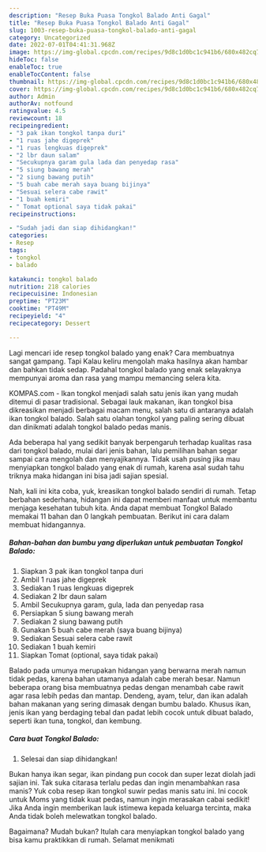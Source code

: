 ```yaml
---
description: "Resep Buka Puasa Tongkol Balado Anti Gagal"
title: "Resep Buka Puasa Tongkol Balado Anti Gagal"
slug: 1003-resep-buka-puasa-tongkol-balado-anti-gagal
category: Uncategorized
date: 2022-07-01T04:41:31.968Z
image: https://img-global.cpcdn.com/recipes/9d8c1d0bc1c941b6/680x482cq70/tongkol-balado-foto-resep-utama.jpg
hideToc: false
enableToc: true
enableTocContent: false
thumbnail: https://img-global.cpcdn.com/recipes/9d8c1d0bc1c941b6/680x482cq70/tongkol-balado-foto-resep-utama.jpg
cover: https://img-global.cpcdn.com/recipes/9d8c1d0bc1c941b6/680x482cq70/tongkol-balado-foto-resep-utama.jpg
author: Admin
authorAv: notfound
ratingvalue: 4.5
reviewcount: 18
recipeingredient:
- "3 pak ikan tongkol tanpa duri"
- "1 ruas jahe digeprek"
- "1 ruas lengkuas digeprek"
- "2 lbr daun salam"
- "Secukupnya garam gula lada dan penyedap rasa"
- "5 siung bawang merah"
- "2 siung bawang putih"
- "5 buah cabe merah saya buang bijinya"
- "Sesuai selera cabe rawit"
- "1 buah kemiri"
- " Tomat optional saya tidak pakai"
recipeinstructions:

- "Sudah jadi dan siap dihidangkan!"
categories:
- Resep
tags:
- tongkol
- balado

katakunci: tongkol balado 
nutrition: 218 calories
recipecuisine: Indonesian
preptime: "PT23M"
cooktime: "PT49M"
recipeyield: "4"
recipecategory: Dessert

---
```



Lagi mencari ide resep tongkol balado yang enak? Cara membuatnya sangat gampang. Tapi Kalau keliru mengolah maka hasilnya akan hambar dan bahkan tidak sedap. Padahal tongkol balado yang enak selayaknya mempunyai aroma dan rasa yang mampu memancing selera kita.


KOMPAS.com - Ikan tongkol menjadi salah satu jenis ikan yang mudah ditemui di pasar tradisional. Sebagai lauk makanan, ikan tongkol bisa dikreasikan menjadi berbagai macam menu, salah satu di antaranya adalah ikan tongkol balado. Salah satu olahan tongkol yang paling sering dibuat dan dinikmati adalah tongkol balado pedas manis.

Ada beberapa hal yang sedikit banyak berpengaruh terhadap kualitas rasa dari tongkol balado, mulai dari jenis bahan, lalu pemilihan bahan segar sampai cara mengolah dan menyajikannya. Tidak usah pusing jika mau menyiapkan tongkol balado yang enak di rumah, karena asal sudah tahu triknya maka hidangan ini bisa jadi sajian spesial.


Nah, kali ini kita coba, yuk, kreasikan tongkol balado sendiri di rumah. Tetap berbahan sederhana, hidangan ini dapat memberi manfaat untuk membantu menjaga kesehatan tubuh kita. Anda dapat membuat Tongkol Balado memakai 11 bahan dan 0 langkah pembuatan. Berikut ini cara dalam membuat hidangannya.

<!--inarticleads1-->

##### Bahan-bahan dan bumbu yang diperlukan untuk pembuatan Tongkol Balado:

1. Siapkan 3 pak ikan tongkol tanpa duri
1. Ambil 1 ruas jahe digeprek
1. Sediakan 1 ruas lengkuas digeprek
1. Sediakan 2 lbr daun salam
1. Ambil Secukupnya garam, gula, lada dan penyedap rasa
1. Persiapkan 5 siung bawang merah
1. Sediakan 2 siung bawang putih
1. Gunakan 5 buah cabe merah (saya buang bijinya)
1. Sediakan Sesuai selera cabe rawit
1. Sediakan 1 buah kemiri
1. Siapkan  Tomat (optional, saya tidak pakai)


Balado pada umunya merupakan hidangan yang berwarna merah namun tidak pedas, karena bahan utamanya adalah cabe merah besar. Namun beberapa orang bisa membuatnya pedas dengan menambah cabe rawit agar rasa lebih pedas dan mantap. Dendeng, ayam, telur, dan ikan adalah bahan makanan yang sering dimasak dengan bumbu balado. Khusus ikan, jenis ikan yang berdaging tebal dan padat lebih cocok untuk dibuat balado, seperti ikan tuna, tongkol, dan kembung. 

<!--inarticleads2-->

##### Cara buat Tongkol Balado:


1. Selesai dan siap dihidangkan!

Bukan hanya ikan segar, ikan pindang pun cocok dan super lezat diolah jadi sajian ini. Tak suka citarasa terlalu pedas dan ingin menambahkan rasa manis? Yuk coba resep ikan tongkol suwir pedas manis satu ini. Ini cocok untuk Moms yang tidak kuat pedas, namun ingin merasakan cabai sedikit! Jika Anda ingin memberikan lauk istimewa kepada keluarga tercinta, maka Anda tidak boleh melewatkan tongkol balado. 

Bagaimana? Mudah bukan? Itulah cara menyiapkan tongkol balado yang bisa kamu praktikkan di rumah. Selamat menikmati
